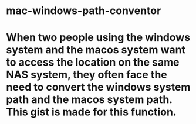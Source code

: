 # mac-windows-path-conventor
# When two people using the windows system and the macos system want to access the location on the same NAS system, they often face the need to convert the windows system path and the macos system path. This gist is made for this function.
